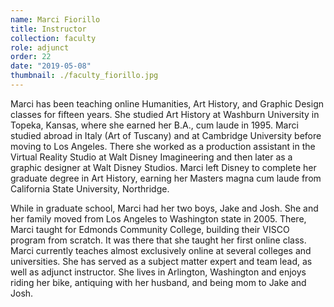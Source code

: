 ```yaml
---
name: Marci Fiorillo
title: Instructor
collection: faculty
role: adjunct
order: 22
date: "2019-05-08"
thumbnail: ./faculty_fiorillo.jpg
---
```


Marci has been teaching online Humanities, Art History, and Graphic Design classes for fifteen years. She studied Art History at Washburn University in Topeka, Kansas, where she earned her B.A., cum laude in 1995. Marci studied abroad in Italy (Art of Tuscany) and at Cambridge University before moving to Los Angeles. There she worked as a production assistant in the Virtual Reality Studio at Walt Disney Imagineering and then later as a graphic designer at Walt Disney Studios. Marci left Disney to complete her graduate degree in Art History, earning her Masters magna cum laude from California State University, Northridge.

While in graduate school, Marci had her two boys, Jake and Josh. She and her family moved from Los Angeles to Washington state in 2005. There, Marci taught for Edmonds Community College, building their VISCO program from scratch. It was there that she taught her first online class. Marci currently teaches almost exclusively online at several colleges and universities. She has served as a subject matter expert and team lead, as well as adjunct instructor. She lives in Arlington, Washington and enjoys riding her bike, antiquing with her husband, and being mom to Jake and Josh.
